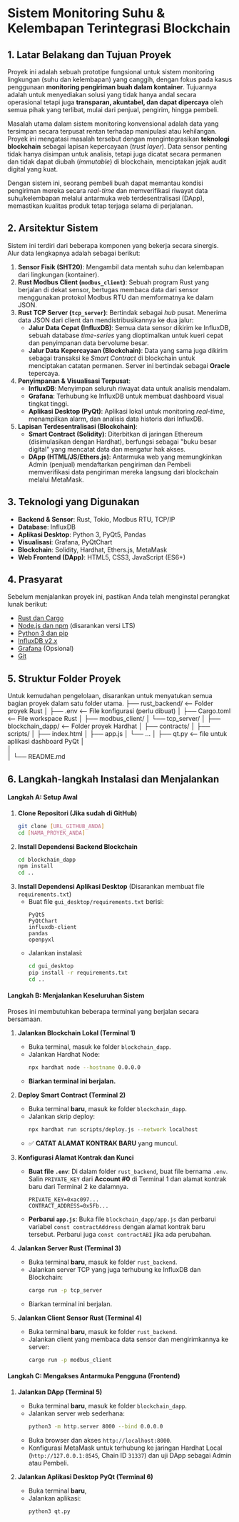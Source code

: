 # Sistem Monitoring Suhu & Kelembapan Terintegrasi Blockchain

## 1. Latar Belakang dan Tujuan Proyek

Proyek ini adalah sebuah prototipe fungsional untuk sistem monitoring lingkungan (suhu dan kelembapan) yang canggih, dengan fokus pada kasus penggunaan **monitoring pengiriman buah dalam kontainer**. Tujuannya adalah untuk menyediakan solusi yang tidak hanya andal secara operasional tetapi juga **transparan, akuntabel, dan dapat dipercaya** oleh semua pihak yang terlibat, mulai dari penjual, pengirim, hingga pembeli.

Masalah utama dalam sistem monitoring konvensional adalah data yang tersimpan secara terpusat rentan terhadap manipulasi atau kehilangan. Proyek ini mengatasi masalah tersebut dengan mengintegrasikan **teknologi blockchain** sebagai lapisan kepercayaan (*trust layer*). Data sensor penting tidak hanya disimpan untuk analisis, tetapi juga dicatat secara permanen dan tidak dapat diubah (*immutable*) di blockchain, menciptakan jejak audit digital yang kuat.

Dengan sistem ini, seorang pembeli buah dapat memantau kondisi pengiriman mereka secara *real-time* dan memverifikasi riwayat data suhu/kelembapan melalui antarmuka web terdesentralisasi (DApp), memastikan kualitas produk tetap terjaga selama di perjalanan.

## 2. Arsitektur Sistem

Sistem ini terdiri dari beberapa komponen yang bekerja secara sinergis. Alur data lengkapnya adalah sebagai berikut:

1.  **Sensor Fisik (SHT20)**: Mengambil data mentah suhu dan kelembapan dari lingkungan (kontainer).
2.  **Rust Modbus Client (`modbus_client`)**: Sebuah program Rust yang berjalan di dekat sensor, bertugas membaca data dari sensor menggunakan protokol Modbus RTU dan memformatnya ke dalam JSON.
3.  **Rust TCP Server (`tcp_server`)**: Bertindak sebagai *hub* pusat. Menerima data JSON dari client dan mendistribusikannya ke dua jalur:
    * **Jalur Data Cepat (InfluxDB)**: Semua data sensor dikirim ke InfluxDB, sebuah database *time-series* yang dioptimalkan untuk kueri cepat dan penyimpanan data bervolume besar.
    * **Jalur Data Kepercayaan (Blockchain)**: Data yang sama juga dikirim sebagai transaksi ke *Smart Contract* di blockchain untuk menciptakan catatan permanen. Server ini bertindak sebagai **Oracle** tepercaya.
4.  **Penyimpanan & Visualisasi Terpusat**:
    * **InfluxDB**: Menyimpan seluruh riwayat data untuk analisis mendalam.
    * **Grafana**: Terhubung ke InfluxDB untuk membuat dashboard visual tingkat tinggi.
    * **Aplikasi Desktop (PyQt)**: Aplikasi lokal untuk monitoring *real-time*, menampilkan alarm, dan analisis data historis dari InfluxDB.
5.  **Lapisan Terdesentralisasi (Blockchain)**:
    * **Smart Contract (Solidity)**: Diterbitkan di jaringan Ethereum (disimulasikan dengan Hardhat), berfungsi sebagai "buku besar digital" yang mencatat data dan mengatur hak akses.
    * **DApp (HTML/JS/Ethers.js)**: Antarmuka web yang memungkinkan Admin (penjual) mendaftarkan pengiriman dan Pembeli memverifikasi data pengiriman mereka langsung dari blockchain melalui MetaMask.

## 3. Teknologi yang Digunakan

* **Backend & Sensor**: Rust, Tokio, Modbus RTU, TCP/IP
* **Database**: InfluxDB
* **Aplikasi Desktop**: Python 3, PyQt5, Pandas
* **Visualisasi**: Grafana, PyQtChart
* **Blockchain**: Solidity, Hardhat, Ethers.js, MetaMask
* **Web Frontend (DApp)**: HTML5, CSS3, JavaScript (ES6+)

## 4. Prasyarat

Sebelum menjalankan proyek ini, pastikan Anda telah menginstal perangkat lunak berikut:
* [Rust dan Cargo](https://www.rust-lang.org/tools/install)
* [Node.js dan npm](https://nodejs.org/) (disarankan versi LTS)
* [Python 3 dan pip](https://www.python.org/downloads/)
* [InfluxDB v2.x](https://www.influxdata.com/downloads/)
* [Grafana](https://grafana.com/grafana/download/) (Opsional)
* [Git](https://git-scm.com/downloads/)

## 5. Struktur Folder Proyek

Untuk kemudahan pengelolaan, disarankan untuk menyatukan semua bagian proyek dalam satu folder utama.
├── rust_backend/             <-- Folder proyek Rust 
│   ├── .env                  <-- File konfigurasi (perlu dibuat)
│   ├── Cargo.toml            <-- File workspace Rust
│   ├── modbus_client/
│   └── tcp_server/
│
├── blockchain_dapp/          <-- Folder proyek Hardhat
│   ├── contracts/
│   ├── scripts/
│   ├── index.html
│   ├── app.js
│   └── ...
│
├── qt.py            <-- file untuk aplikasi dashboard PyQt
│  
│  
│
└── README.md      

## 6. Langkah-langkah Instalasi dan Menjalankan

#### Langkah A: Setup Awal

1.  **Clone Repositori (Jika sudah di GitHub)**
    ```bash
    git clone [URL_GITHUB_ANDA]
    cd [NAMA_PROYEK_ANDA]
    ```
2.  **Install Dependensi Backend Blockchain**
    ```bash
    cd blockchain_dapp
    npm install
    cd ..
    ```
3.  **Install Dependensi Aplikasi Desktop** (Disarankan membuat file `requirements.txt`)
    * Buat file `gui_desktop/requirements.txt` berisi:
        ```
        PyQt5
        PyQtChart
        influxdb-client
        pandas
        openpyxl
        ```
    * Jalankan instalasi:
        ```bash
        cd gui_desktop
        pip install -r requirements.txt
        cd ..
        ```

#### Langkah B: Menjalankan Keseluruhan Sistem

Proses ini membutuhkan beberapa terminal yang berjalan secara bersamaan.

1.  **Jalankan Blockchain Lokal (Terminal 1)**
    * Buka terminal, masuk ke folder `blockchain_dapp`.
    * Jalankan Hardhat Node:
        ```bash
        npx hardhat node --hostname 0.0.0.0
        ```
    * **Biarkan terminal ini berjalan.**

2.  **Deploy Smart Contract (Terminal 2)**
    * Buka terminal **baru**, masuk ke folder `blockchain_dapp`.
    * Jalankan skrip deploy:
        ```bash
        npx hardhat run scripts/deploy.js --network localhost
        ```
    * ✅ **CATAT ALAMAT KONTRAK BARU** yang muncul.

3.  **Konfigurasi Alamat Kontrak dan Kunci**
    * **Buat file `.env`**: Di dalam folder `rust_backend`, buat file bernama `.env`. Salin `PRIVATE_KEY` dari **Account #0** di Terminal 1 dan alamat kontrak baru dari Terminal 2 ke dalamnya.
        ```env
        PRIVATE_KEY=0xac097...
        CONTRACT_ADDRESS=0x5Fb...
        ```
    * **Perbarui `app.js`**: Buka file `blockchain_dapp/app.js` dan perbarui variabel `const contractAddress` dengan alamat kontrak baru tersebut. Perbarui juga `const contractABI` jika ada perubahan.

4.  **Jalankan Server Rust (Terminal 3)**
    * Buka terminal **baru**, masuk ke folder `rust_backend`.
    * Jalankan server TCP yang juga terhubung ke InfluxDB dan Blockchain:
        ```bash
        cargo run -p tcp_server
        ```
    * Biarkan terminal ini berjalan.

5.  **Jalankan Client Sensor Rust (Terminal 4)**
    * Buka terminal **baru**, masuk ke folder `rust_backend`.
    * Jalankan client yang membaca data sensor dan mengirimkannya ke server:
        ```bash
        cargo run -p modbus_client
        ```

#### Langkah C: Mengakses Antarmuka Pengguna (Frontend)

1.  **Jalankan DApp (Terminal 5)**
    * Buka terminal **baru**, masuk ke folder `blockchain_dapp`.
    * Jalankan server web sederhana:
        ```bash
        python3 -m http.server 8000 --bind 0.0.0.0
        ```
    * Buka browser dan akses `http://localhost:8000`.
    * Konfigurasi MetaMask untuk terhubung ke jaringan Hardhat Local (`http://127.0.0.1:8545`, Chain ID `31337`) dan uji DApp sebagai Admin atau Pembeli.

2.  **Jalankan Aplikasi Desktop PyQt (Terminal 6)**
    * Buka terminal **baru**, 
    * Jalankan aplikasi:
        ```bash
        python3 qt.py
